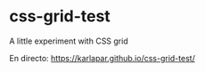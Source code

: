 # css-grid-test

A little experiment with CSS grid

En directo: https://karlapar.github.io/css-grid-test/
